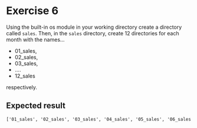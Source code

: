 # Exercise 6

Using the built-in os module in your working directory create a directory called `sales`. Then, in the `sales` directory, create 12 directories for each month with the names...

- 01_sales,
- 02_sales,
- 03_sales,
- ....
- 12_sales

respectively.

## Expected result

```cmd
['01_sales', '02_sales', '03_sales', '04_sales', '05_sales', '06_sales', '07_sales', '08_sales', '09_sales', '10_sales', '11_sales', '12_sales']
```
